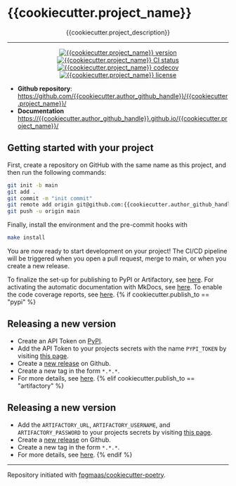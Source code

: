 # {{cookiecutter.project_name}}

<p align="center">{{cookiecutter.project_description}}</p>

---

<p align="center">
    <a href="https://img.shields.io/github/v/release/{{cookiecutter.author_github_handle}}/{{cookiecutter.project_name}}">
        <img src="https://img.shields.io/github/v/release/{{cookiecutter.author_github_handle}}/{{cookiecutter.project_name}}" alt="{{cookiecutter.project_name}} version">
    </a>
    <a href="https://github.com/{{cookiecutter.author_github_handle}}/{{cookiecutter.project_name}}/actions/workflows/{{cookiecutter.branch_name}}.yml">
        <img src="https://github.com/{{cookiecutter.author_github_handle}}/{{cookiecutter.project_name}}/actions/workflows/{{cookiecutter.branch_name}}.yml/badge.svg" alt="{{cookiecutter.project_name}} CI status">
    </a>
    <a href="https://codecov.io/gh/{{cookiecutter.author_github_handle}}/{{cookiecutter.project_name}}">
        <img src="https://codecov.io/gh/{{cookiecutter.author_github_handle}}/{{cookiecutter.project_name}}/branch/{{cookiecutter.branch_name}}/graph/badge.svg" alt="{{cookiecutter.project_name}} codecov">
    </a>
    <a href="https://img.shields.io/github/license/{{cookiecutter.author_github_handle}}/{{cookiecutter.project_name}}">
        <img src="https://img.shields.io/github/license/{{cookiecutter.author_github_handle}}/{{cookiecutter.project_name}}" alt="{{cookiecutter.project_name}} license">
    </a>
</p>


- **Github repository**: <https://github.com/{{cookiecutter.author_github_handle}}/{{cookiecutter.project_name}}/>
- **Documentation** <https://{{cookiecutter.author_github_handle}}.github.io/{{cookiecutter.project_name}}/>

## Getting started with your project

First, create a repository on GitHub with the same name as this project, and then run the following commands:

```bash
git init -b main
git add .
git commit -m "init commit"
git remote add origin git@github.com:{{cookiecutter.author_github_handle}}/{{cookiecutter.project_name}}.git
git push -u origin main
```

Finally, install the environment and the pre-commit hooks with

```bash
make install
```

You are now ready to start development on your project!
The CI/CD pipeline will be triggered when you open a pull request, merge to main, or when you create a new release.

To finalize the set-up for publishing to PyPI or Artifactory, see [here](https://fpgmaas.github.io/cookiecutter-poetry/features/publishing/#set-up-for-pypi).
For activating the automatic documentation with MkDocs, see [here](https://fpgmaas.github.io/cookiecutter-poetry/features/mkdocs/#enabling-the-documentation-on-github).
To enable the code coverage reports, see [here](https://fpgmaas.github.io/cookiecutter-poetry/features/codecov/).
{% if cookiecutter.publish_to == "pypi" %}
## Releasing a new version

- Create an API Token on [PyPI](https://pypi.org/).
- Add the API Token to your projects secrets with the name `PYPI_TOKEN` by visiting [this page](https://github.com/{{cookiecutter.author_github_handle}}/{{cookiecutter.project_name}}/settings/secrets/actions/new).
- Create a [new release](https://github.com/{{cookiecutter.author_github_handle}}/{{cookiecutter.project_name}}/releases/new) on Github.
- Create a new tag in the form `*.*.*`.
- For more details, see [here](https://fpgmaas.github.io/cookiecutter-poetry/features/cicd/#how-to-trigger-a-release).
{% elif cookiecutter.publish_to == "artifactory" %}
## Releasing a new version

- Add the `ARTIFACTORY_URL`, `ARTIFACTORY_USERNAME`, and `ARTIFACTORY_PASSWORD` to your projects secrets by visiting [this page](https://github.com/{{cookiecutter.author_github_handle}}/{{cookiecutter.project_name}}/settings/secrets/actions/new).
- Create a [new release](https://github.com/{{cookiecutter.author_github_handle}}/{{cookiecutter.project_name}}/releases/new) on Github.
- Create a new tag in the form `*.*.*`.
- For more details, see [here](https://fpgmaas.github.io/cookiecutter-poetry/features/cicd/#how-to-trigger-a-release).
{% endif %}
---

Repository initiated with [fpgmaas/cookiecutter-poetry](https://github.com/fpgmaas/cookiecutter-poetry).

